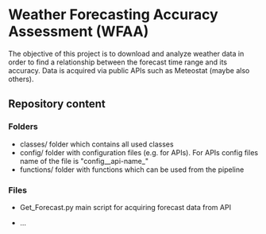 # Weather Forecasting Accuracy Assessment (WFAA)

The objective of this project is to download and analyze weather data in order to find a relationship between the forecast time range and its accuracy. Data is acquired via public APIs such as Meteostat (maybe also others). 

 

## Repository content

### Folders 

- classes/        folder which contains all used classes
- config/        folder with configuration files (e.g. for APIs). For APIs config files name of the file is "config__api-name_" 
- functions/        folder with functions which can be used from the pipeline 

### Files 

- Get_Forecast.py        main script for acquiring forecast data from API

- ...

  

  

  

